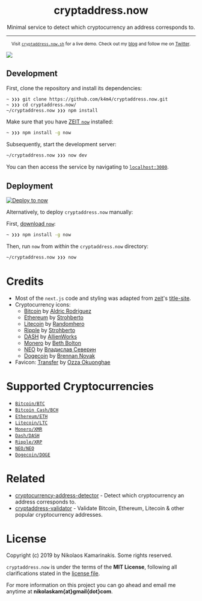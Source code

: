 <h1 align="center">cryptaddress.now</h1>

<p align="center">Minimal service to detect which cryptocurrency an address corresponds to.</p>

---

<p align="center">
	<sub>Visit <a href="https://cryptaddress.now.sh"><code>cryptaddress.now.sh</code></a> for a live demo. Check out my <a href="https://nikolaskama.me">blog</a> and follow me on <a href="https://twitter.com/nikolaskama">Twitter</a>.</sub>
</p>

<img align="center" src="https://nikolaskama.me/content/images/2018/04/cryptaddress.gif">

<br>

## Development

First, clone the repository and install its dependencies:
```bash
~ ❯❯❯ git clone https://github.com/k4m4/cryptaddress.now.git
~ ❯❯❯ cd cryptaddress.now/
~/cryptaddress.now ❯❯❯ npm install
```

Make sure that you have [ZEIT `now`](https://zeit.co/download) installed:
```bash
~ ❯❯❯ npm install -g now
```

Subsequently, start the development server:
```bash
~/cryptaddress.now ❯❯❯ now dev
```
You can then access the service by navigating to [`localhost:3000`](http://localhost:3000).

## Deployment

[![Deploy to now](https://deploy.now.sh/static/button.svg)](https://deploy.now.sh/?repo=https://github.com/k4m4/cryptaddress.now)

Alternatively, to deploy `cryptaddress.now` manually:

First, [download `now`](https://zeit.co/download):
```bash
~ ❯❯❯ npm install -g now
```

Then, run `now` from *within* the `cryptaddress.now` directory:
```bash
~/cryptaddress.now ❯❯❯ now
```

# Credits

- Most of the `next.js` code and styling was adapted from [zeit](https://zeit.co)'s [title-site](https://github.com/zeit/title-site).
- Cryptocurrency icons:
	- [Bitcoin](https://thenounproject.com/search/?q=bitcoin&creator=2128292&i=813127) by [Aldric Rodríguez](https://thenounproject.com/aldricroib2/)
	- [Ethereum](https://thenounproject.com/term/ethereum/1529277/) by [Strohberto](https://thenounproject.com/stroh)
	- [Litecoin](https://thenounproject.com/search/?q=litecoin&creator=657389&i=1499185) by [Randomhero](https://thenounproject.com/rahedesigns/)
	- [Ripple](https://thenounproject.com/term/ripple/1529276/) by [Strohberto](https://thenounproject.com/stroh)
	- [DASH](https://github.com/AllienWorks/cryptocoins/blob/master/SVG/DASH-alt.svg) by [AllienWorks](https://github.com/AllienWorks)
	- [Monero](https://thenounproject.com/search/?q=monero&creator=3430404&i=1546782) by [Beth Bolton](https://thenounproject.com/bethbolton/)
	- [NEO](https://thenounproject.com/search/?q=neo&creator=3051937&i=1457074) by [Владислав Северин](https://thenounproject.com/vlad334/)
	- [Dogecoin](https://thenounproject.com/search/?q=dogecoin&i=36265) by [Brennan Novak](https://thenounproject.com/bnvk)
- Favicon: [Transfer](https://thenounproject.com/term/transfer/1519579/) by [Ozza Okuonghae](https://thenounproject.com/iozza/)

# Supported Cryptocurrencies

- [`Bitcoin/BTC`](https://github.com/kevva/bitcoin-regex)
- [`Bitcoin Cash/BCH`](https://github.com/k4m4/bitcoincash-regex)
- [`Ethereum/ETH`](https://github.com/k4m4/ethereum-regex)
- [`Litecoin/LTC`](https://github.com/k4m4/litecoin-regex)
- [`Monero/XMR`](https://github.com/k4m4/monero-regex)
- [`Dash/DASH`](https://github.com/k4m4/dash-regex)
- [`Ripple/XRP`](https://github.com/k4m4/ripple-regex)
- [`NEO/NEO`](https://github.com/k4m4/neo-regex)
- [`Dogecoin/DOGE`](https://github.com/k4m4/dogecoin-regex)

# Related

- [cryptocurrency-address-detector](https://github.com/k4m4/cryptocurrency-address-detector) - Detect which cryptocurrency an address corresponds to.
- [cryptaddress-validator](https://github.com/k4m4/cryptaddress-validator) - Validate Bitcoin, Ethereum, Litecoin & other popular cryptocurrency addresses.

# License

Copyright (c) 2019 by Nikolaos Kamarinakis. Some rights reserved.

`cryptaddress.now` is under the terms of the **MIT License**, following all clarifications stated in the [license file](license.md).

For more information on this project you can go ahead and email me anytime at **nikolaskam{at}gmail{dot}com**.